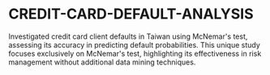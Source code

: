 # CREDIT-CARD-DEFAULT-ANALYSIS
Investigated credit card client defaults in Taiwan using McNemar's test, assessing its accuracy in predicting default probabilities. This unique study focuses exclusively on McNemar's test, highlighting its effectiveness in risk management without additional data mining techniques.

